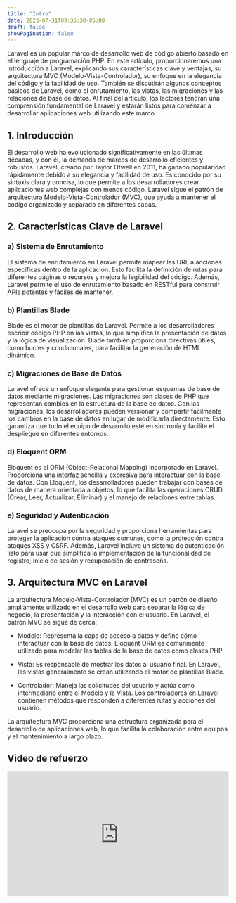 ```yaml
---
title: "Intro"
date: 2023-07-31T09:35:30-05:00
draft: false
showPagination: false
---
```


Laravel es un popular marco de desarrollo web de código abierto basado en el lenguaje de programación PHP. En este artículo, proporcionaremos una introducción a Laravel, explicando sus características clave y ventajas, su arquitectura MVC (Modelo-Vista-Controlador), su enfoque en la elegancia del código y la facilidad de uso. También se discutirán algunos conceptos básicos de Laravel, como el enrutamiento, las vistas, las migraciones y las relaciones de base de datos. Al final del artículo, los lectores tendrán una comprensión fundamental de Laravel y estarán listos para comenzar a desarrollar aplicaciones web utilizando este marco.

## 1. Introducción

El desarrollo web ha evolucionado significativamente en las últimas décadas, y con él, la demanda de marcos de desarrollo eficientes y robustos. Laravel, creado por Taylor Otwell en 2011, ha ganado popularidad rápidamente debido a su elegancia y facilidad de uso. Es conocido por su sintaxis clara y concisa, lo que permite a los desarrolladores crear aplicaciones web complejas con menos código. Laravel sigue el patrón de arquitectura Modelo-Vista-Controlador (MVC), que ayuda a mantener el código organizado y separado en diferentes capas.

## 2. Características Clave de Laravel

### a) Sistema de Enrutamiento

El sistema de enrutamiento en Laravel permite mapear las URL a acciones específicas dentro de la aplicación. Esto facilita la definición de rutas para diferentes páginas o recursos y mejora la legibilidad del código. Además, Laravel permite el uso de enrutamiento basado en RESTful para construir APIs potentes y fáciles de mantener.

### b) Plantillas Blade

Blade es el motor de plantillas de Laravel. Permite a los desarrolladores escribir código PHP en las vistas, lo que simplifica la presentación de datos y la lógica de visualización. Blade también proporciona directivas útiles, como bucles y condicionales, para facilitar la generación de HTML dinámico.

### c) Migraciones de Base de Datos

Laravel ofrece un enfoque elegante para gestionar esquemas de base de datos mediante migraciones. Las migraciones son clases de PHP que representan cambios en la estructura de la base de datos. Con las migraciones, los desarrolladores pueden versionar y compartir fácilmente los cambios en la base de datos en lugar de modificarla directamente. Esto garantiza que todo el equipo de desarrollo esté en sincronía y facilite el despliegue en diferentes entornos.

### d) Eloquent ORM

Eloquent es el ORM (Object-Relational Mapping) incorporado en Laravel. Proporciona una interfaz sencilla y expresiva para interactuar con la base de datos. Con Eloquent, los desarrolladores pueden trabajar con bases de datos de manera orientada a objetos, lo que facilita las operaciones CRUD (Crear, Leer, Actualizar, Eliminar) y el manejo de relaciones entre tablas.

### e) Seguridad y Autenticación

Laravel se preocupa por la seguridad y proporciona herramientas para proteger la aplicación contra ataques comunes, como la protección contra ataques XSS y CSRF. Además, Laravel incluye un sistema de autenticación listo para usar que simplifica la implementación de la funcionalidad de registro, inicio de sesión y recuperación de contraseña.

## 3. Arquitectura MVC en Laravel

La arquitectura Modelo-Vista-Controlador (MVC) es un patrón de diseño ampliamente utilizado en el desarrollo web para separar la lógica de negocio, la presentación y la interacción con el usuario. En Laravel, el patrón MVC se sigue de cerca:

- Modelo: Representa la capa de acceso a datos y define cómo interactuar con la base de datos. Eloquent ORM es comúnmente utilizado para modelar las tablas de la base de datos como clases PHP.

- Vista: Es responsable de mostrar los datos al usuario final. En Laravel, las vistas generalmente se crean utilizando el motor de plantillas Blade.

- Controlador: Maneja las solicitudes del usuario y actúa como intermediario entre el Modelo y la Vista. Los controladores en Laravel contienen métodos que responden a diferentes rutas y acciones del usuario.

La arquitectura MVC proporciona una estructura organizada para el desarrollo de aplicaciones web, lo que facilita la colaboración entre equipos y el mantenimiento a largo plazo.

## Video de refuerzo

<div style="position: relative; padding-bottom: 56.25%; height: 0; overflow: hidden;">
  <iframe style="position: absolute; top: 0; left: 0; width: 100%; height: 100%; border:0;" src="https://www.youtube.com/embed/3e1IsZJuYAw?start=203" title="YouTube video player" frameborder="0" allow="accelerometer; autoplay; clipboard-write; encrypted-media; gyroscope; picture-in-picture; web-share" allowfullscreen></iframe>
</div>
